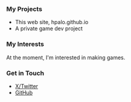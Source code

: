 ### My Projects
<ul>
<li>This web site, hpalo.github.io</li>
<li>A private game dev project</li>
</ul>

### My Interests
At the moment, I'm interested in making games.

### Get in Touch
<ul>
<li><a href="https://twitter.com/hpalofi">X/Twitter</a></li>
<li><a href="https://github.com/hpalo">GitHub</a></li>
</ul>
